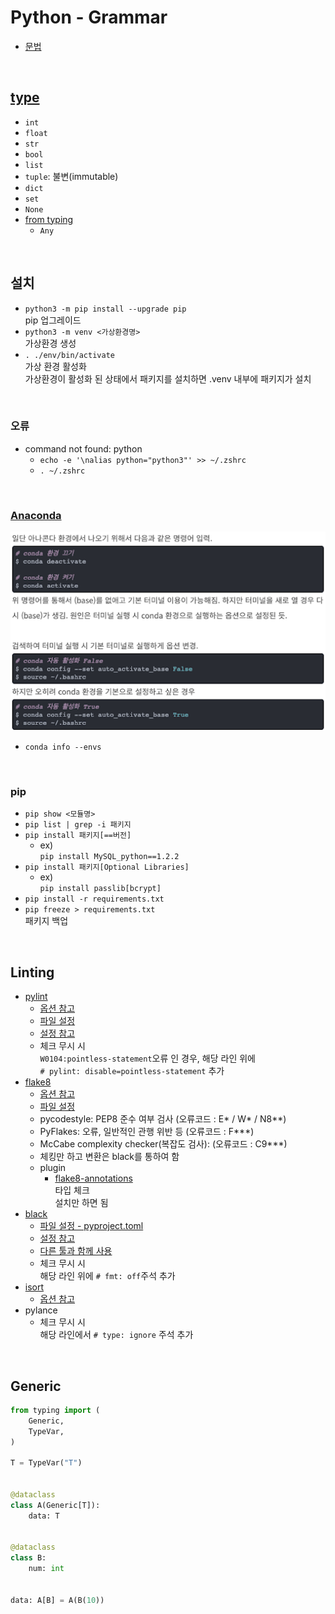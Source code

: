 # Python - Grammar

- [문법](https://docs.python.org/3/reference/index.html)

<br />

## [type](https://docs.python.org/3.13/library/stdtypes.html#)

- `int`
- `float`
- `str`
- `bool`
- `list`
- `tuple`: 불변(immutable)
- `dict`
- `set`
- `None`
- [from typing](https://docs.python.org/3/library/typing.html#)
  - `Any`

<br />

## 설치

- `python3 -m pip install --upgrade pip`\
  pip 업그레이드
- `python3 -m venv <가상환경명>`\
  가상환경 생성
- `. ./env/bin/activate`\
  가상 환경 활성화\
  가상환경이 활성화 된 상태에서 패키지를 설치하면 .venv 내부에 패키지가 설치

<br />

### 오류

- command not found: python
  - `echo -e '\nalias python="python3"' >> ~/.zshrc`
  - `. ~/.zshrc`

<br />

### [Anaconda](https://www.anaconda.com/download#downloads)

![image](/assets/python_conda.png)

- `conda info --envs`

<br />

### pip

- `pip show <모듈명>`
- `pip list | grep -i 패키지`
- `pip install 패키지[==버전]`
  - ex)\
    `pip install MySQL_python==1.2.2`
- `pip install 패키지[Optional Libraries]`
  - ex)\
     `pip install passlib[bcrypt]`
- `pip install -r requirements.txt`
- `pip freeze > requirements.txt`\
  패키지 백업

<br />

## Linting

- [pylint](https://pylint.readthedocs.io/en/stable/)
  - [옵션 참고](https://pylint.pycqa.org/en/latest/user_guide/configuration/all-options.html)
  - [파일 설정](https://pylint.pycqa.org/en/latest/user_guide/usage/run.html#command-line-options)
  - [설정 참고](https://www.codeac.io/documentation/pylint-configuration.html)
  - 체크 무시 시\
    `W0104:pointless-statement`오류 인 경우, 해당 라인 위에\
    `# pylint: disable=pointless-statement` 추가
- [flake8](https://flake8.pycqa.org/en/latest/#)
  - [옵션 참고](https://flake8.pycqa.org/en/latest/genindex.html)
  - [파일 설정](https://flake8.pycqa.org/en/latest/user/configuration.html#configuration-locations)
  - pycodestyle: PEP8 준수 여부 검사 (오류코드 : E* / W* / N8\*\*)
  - PyFlakes: 오류, 일반적인 관행 위반 등 (오류코드 : F\*\*\*)
  - McCabe complexity checker(복잡도 검사): (오류코드 : C9\*\*\*)
  - 체킹만 하고 변환은 black를 통하여 함
  - plugin
    - [flake8-annotations](https://pypi.org/project/flake8-annotations/)\
      타입 체크\
      설치만 하면 됨
- [black](https://black.readthedocs.io/en/stable/#)
  - [파일 설정 - pyproject.toml](https://black.readthedocs.io/en/stable/usage_and_configuration/the_basics.html#configuration-via-a-file)
  - [설정 참고](https://github.com/psf/black/blob/main/pyproject.toml)
  - [다른 툴과 함께 사용](https://black.readthedocs.io/en/stable/guides/using_black_with_other_tools.html#)
  - 체크 무시 시\
    해당 라인 위에 `# fmt: off`주석 추가
- [isort](https://pycqa.github.io/isort/)
  - [옵션 참고](https://pycqa.github.io/isort/docs/configuration/options.html)
- pylance
  - 체크 무시 시\
    해당 라인에서 `# type: ignore` 주석 추가

<br />

## Generic

```py
from typing import (
    Generic,
    TypeVar,
)

T = TypeVar("T")


@dataclass
class A(Generic[T]):
    data: T


@dataclass
class B:
    num: int


data: A[B] = A(B(10))
```

<br />
